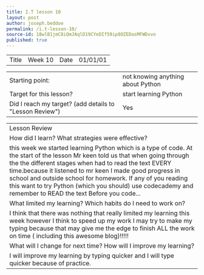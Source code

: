 ```yaml
---
title: I.T lesson 10
layout: post
author: joseph.beddoe
permalink: /i.t-lesson-10/
source-id: 18wlB1jmC8iQmJAqlD19CYeDIf59ip8OZEDasMFWDvvo
published: true
---
```

<table>
  <tr>
    <td>Title</td>
    <td>Week 10</td>
    <td>Date</td>
    <td>01/01/01</td>
  </tr>
</table>


<table>
  <tr>
    <td>Starting point:</td>
    <td>not knowing anything about Python </td>
  </tr>
  <tr>
    <td>Target for this lesson?</td>
    <td>start learning Python </td>
  </tr>
  <tr>
    <td>Did I reach my target? 
(add details to "Lesson Review")</td>
    <td>Yes</td>
  </tr>
</table>


<table>
  <tr>
    <td>Lesson Review</td>
  </tr>
  <tr>
    <td>How did I learn? What strategies were effective? </td>
  </tr>
  <tr>
    <td>this week we started learning Python which is a type of code. At the start of the lesson Mr keen told us that when going through the the different stages when had to read the text EVERY time.because it listened to mr keen I made good progress in school and outside school for homework. If any of you reading this want to try Python (which you should) use codecademy and remember to READ the text Before you code...</td>
  </tr>
  <tr>
    <td>What limited my learning? Which habits do I need to work on? </td>
  </tr>
  <tr>
    <td>I think that there was nothing that really limited my learning this week however I think to speed up my work I may try to make my typing because that may give me the edge to finish ALL the work on time ( including this awesome blog)!!!!!</td>
  </tr>
  <tr>
    <td>What will I change for next time? How will I improve my learning?</td>
  </tr>
  <tr>
    <td>I will improve my learning by typing quicker and I will type quicker because of practice.</td>
  </tr>
</table>


 

